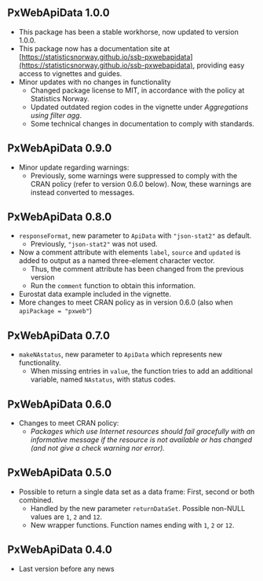 ## PxWebApiData	1.0.0
* This package has been a stable workhorse, now updated to version 1.0.0.
* This package now has a documentation site at 
    [https://statisticsnorway.github.io/ssb-pxwebapidata](https://statisticsnorway.github.io/ssb-pxwebapidata), 
     providing easy access to vignettes and guides.
* Minor updates with no changes in functionality
  - Changed package license to MIT, in accordance with the policy at Statistics Norway.
  - Updated outdated region codes in the vignette under _Aggregations using filter agg_.
  - Some technical changes in documentation to comply with standards.


## PxWebApiData	0.9.0

* Minor update regarding warnings:
  - Previously, some warnings were suppressed to comply with the CRAN policy (refer to version 0.6.0 below). Now, these warnings are instead converted to messages.

## PxWebApiData	0.8.0

* `responseFormat`, new parameter to `ApiData` with `"json-stat2"` as default.
  - Previously, `"json-stat2"` was not used.
* Now a comment attribute with elements `label`, `source` and `updated` is added to output as a named three-element character vector.
  - Thus, the comment attribute has been changed from the previous version
  - Run the `comment` function to obtain this information.
* Eurostat data example included in the vignette.   
* More changes to meet CRAN policy as in version 0.6.0 (also when `apiPackage = "pxweb"`)  


## PxWebApiData	0.7.0

* `makeNAstatus`, new parameter to `ApiData` which represents new functionality.
  - When missing entries in `value`, the function tries to add an additional variable, named `NAstatus`, with status codes.


## PxWebApiData	0.6.0

* Changes to meet CRAN policy:
  - *Packages which use Internet resources should fail gracefully with an informative message if the resource is not available or has changed (and not give a check warning nor error).*

## PxWebApiData	0.5.0

* Possible to return a single data set as a data frame: First, second or both combined. 
  - Handled by the new parameter `returnDataSet`. Possible non-NULL values are `1`, `2` and `12`. 
  - New wrapper functions. Function names ending with `1`, `2` or `12`.

  
##  PxWebApiData	0.4.0

* Last version before any news
